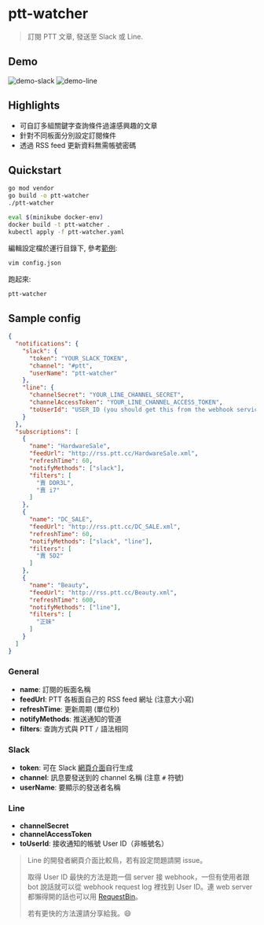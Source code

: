 # ptt-watcher

> 訂閱 PTT 文章, 發送至 Slack 或 Line.

## Demo

![demo-slack](http://i.imgur.com/d2hZdOF.jpg)
![demo-line](http://i.imgur.com/YnFL7rK.jpg)

## Highlights

 * 可自訂多組關鍵字查詢條件過濾感興趣的文章
 * 針對不同板面分別設定訂閱條件
 * 透過 RSS feed 更新資料無需帳號密碼

## Quickstart
```bash
go mod vendor
go build -o ptt-watcher
./ptt-watcher
```

```bash  
eval $(minikube docker-env)
docker build -t ptt-watcher .
kubectl apply -f ptt-watcher.yaml 
```

編輯設定檔於運行目錄下, 參考[範例](#sample-config):

```bash
vim config.json
```

跑起來:

```bash
ptt-watcher
```

## Sample config

```json
{
  "notifications": {
    "slack": {
      "token": "YOUR_SLACK_TOKEN",
      "channel": "#ptt",
      "userName": "ptt-watcher"
    },
    "line": {
      "channelSecret": "YOUR_LINE_CHANNEL_SECRET",
      "channelAccessToken": "YOUR_LINE_CHANNEL_ACCESS_TOKEN",
      "toUserId": "USER_ID (you should get this from the webhook service)"
    }
  },
  "subscriptions": [
    {
      "name": "HardwareSale",
      "feedUrl": "http://rss.ptt.cc/HardwareSale.xml",
      "refreshTime": 60,
      "notifyMethods": ["slack"],
      "filters": [
        "賣 DDR3L",
        "賣 i7"
      ]
    },
    {
      "name": "DC_SALE",
      "feedUrl": "http://rss.ptt.cc/DC_SALE.xml",
      "refreshTime": 60,
      "notifyMethods": ["slack", "line"],
      "filters": [
        "賣 5D2"
      ]
    },
    {
      "name": "Beauty",
      "feedUrl": "http://rss.ptt.cc/Beauty.xml",
      "refreshTime": 600,
      "notifyMethods": ["line"],
      "filters": [
        "正妹"
      ]
    }
  ]
}
```

### General

  - **name**: 訂閱的板面名稱
  - **feedUrl**: PTT 各板面自己的 RSS feed 網址 (注意大小寫)
  - **refreshTime**: 更新周期 (單位秒)
  - **notifyMethods**: 推送通知的管道
  - **filters**: 查詢方式與 PTT `/` 語法相同

### Slack

  - **token**: 可在 Slack [網頁介面](https://api.slack.com/web)自行生成
  - **channel**: 訊息要發送到的 channel 名稱 (注意 `#` 符號)
  - **userName**: 要顯示的發送者名稱

### Line

  - **channelSecret**
  - **channelAccessToken**
  - **toUserId**: 接收通知的帳號 User ID（非帳號名）

> Line 的開發者網頁介面比較鳥，若有設定問題請開 issue。
>
> 取得 User ID 最快的方法是跑一個 server 接 webhook，一但有使用者跟 bot
> 說話就可以從 webhook request log 裡找到 User ID。連 web server
> 都懶得開的話也可以用 [RequestBin](https://requestb.in)。
>
> 若有更快的方法還請分享給我。:smile:
